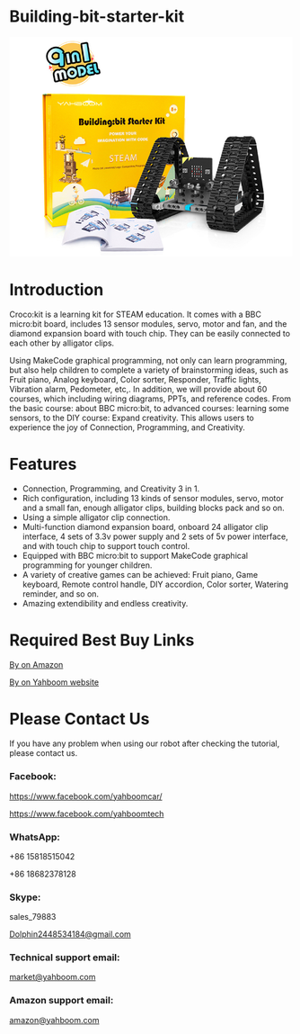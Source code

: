# Building-bit-starter-kit
![](https://github.com/YahboomTechnology/Building-bit-starter-kit/blob/master/buildingbit.jpg)
# Introduction
Croco:kit is a learning kit for STEAM education. It comes with a BBC micro:bit board, includes 13 sensor modules, servo, motor and fan, and the diamond expansion board with touch chip. They can be easily connected to each other by alligator clips.

Using MakeCode graphical programming, not only can learn programming, but also help children to complete a variety of brainstorming ideas, such as Fruit piano, Analog keyboard, Color sorter, Responder, Traffic lights, Vibration alarm, Pedometer, etc,. In addition, we will provide about 60 courses, which including wiring diagrams, PPTs, and reference codes. From the basic course: about BBC micro:bit, to advanced courses: learning some sensors, to the DIY course: Expand creativity. This allows users to experience the joy of Connection, Programming, and Creativity.
# Features
* Connection, Programming, and Creativity 3 in 1.
* Rich configuration, including 13 kinds of sensor modules, servo, motor and a small fan, enough alligator clips, building blocks pack and so on.
* Using a simple alligator clip connection.
* Multi-function diamond expansion board, onboard 24 alligator clip interface, 4 sets of 3.3v power supply and 2 sets of 5v power interface, and with touch chip to support touch control.
* Equipped with BBC micro:bit to support MakeCode graphical programming for younger children.
* A variety of creative games can be achieved: Fruit piano, Game keyboard, Remote control handle, DIY accordion, Color sorter, Watering reminder, and so on.
* Amazing extendibility and endless creativity.
# Required Best Buy Links
[By on Amazon](https://www.amazon.com/-/zh/dp/B07N66B6DR?ref_=ast_sto_dp)

[By on Yahboom website](https://category.yahboom.net/collections/r-building-block/products/buildingbit)

# Please Contact Us
If you have any problem when using our robot after checking the tutorial, please contact us.

### Facebook:
https://www.facebook.com/yahboomcar/

https://www.facebook.com/yahboomtech

### WhatsApp:
+86 15818515042

+86 18682378128

### Skype:
sales_79883

Dolphin2448534184@gmail.com
### Technical support email: 
market@yahboom.com
### Amazon support email: 
amazon@yahboom.com
